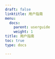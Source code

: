 ```yaml
---
draft: false
linktitle: 用户指南
menu:
  docs:
    parent: userguide
    weight: 1
title: 用户指南
toc: true
type: docs

---
```

